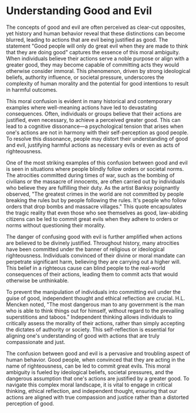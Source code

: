 # Understanding Good and Evil

The concepts of good and evil are often perceived as clear-cut opposites, yet history and human behavior reveal that
these distinctions can become blurred, leading to actions that are evil being justified as good. The statement "Good
people will only do great evil when they are made to think that they are doing good" captures the essence of this moral
ambiguity. When individuals believe their actions serve a noble purpose or align with a greater good, they may become
capable of committing acts they would otherwise consider immoral. This phenomenon, driven by strong ideological beliefs,
authority influence, or societal pressure, underscores the complexity of human morality and the potential for good
intentions to result in harmful outcomes.

This moral confusion is evident in many historical and contemporary examples where well-meaning actions have led to
devastating consequences. Often, individuals or groups believe that their actions are justified, even necessary, to
achieve a perceived greater good. This can lead to a cognitive dissonance—a psychological tension that arises when one's
actions are not in harmony with their self-perception as good people. To resolve this dissonance, people may distort
their understanding of good and evil, justifying harmful actions as necessary evils or even as acts of righteousness.

One of the most striking examples of this confusion between good and evil is seen in situations where people blindly
follow orders or societal norms. The atrocities committed during times of war, such as the bombing of civilians or the
massacre of innocents, are often carried out by individuals who believe they are fulfilling their duty. As the artist
Banksy poignantly observed, "The greatest crimes in the world are not committed by people breaking the rules but by
people following the rules. It's people who follow orders that drop bombs and massacre villages." This quote
encapsulates the tragic reality that even those who see themselves as good, law-abiding citizens can be led to commit
great evils when they adhere to orders or norms without questioning their morality.

The danger of confusing good with evil is further amplified when actions are believed to be divinely justified.
Throughout history, many atrocities have been committed under the banner of religious or ideological righteousness.
Individuals convinced of their divine or moral mandate can perpetrate significant harm, believing they are carrying out
a higher will. This belief in a righteous cause can blind people to the real-world consequences of their actions,
leading them to commit acts that would otherwise be unthinkable. 

To prevent the manipulation of individuals into committing evil under the guise of good, independent thought and ethical
reflection are crucial. H.L. Mencken noted, "The most dangerous man to any government is the man who is able to think
things out for himself, without regard to the prevailing superstitions and taboos." Independent thinking allows
individuals to critically assess the morality of their actions, rather than simply accepting the dictates of authority
or society. This self-reflection is essential for aligning one's understanding of good with actions that are truly
compassionate and just.

The confusion between good and evil is a pervasive and troubling aspect of human behavior. Good people, when convinced
that they are acting in the name of righteousness, can be led to commit great evils. This moral ambiguity is fueled by
ideological beliefs, societal pressures, and the dangerous assumption that one's actions are justified by a greater
good. To navigate this complex moral landscape, it is vital to engage in critical thinking, ethical reflection, and
independent thought, ensuring that our actions are aligned with true compassion and justice rather than a distorted
perception of good.